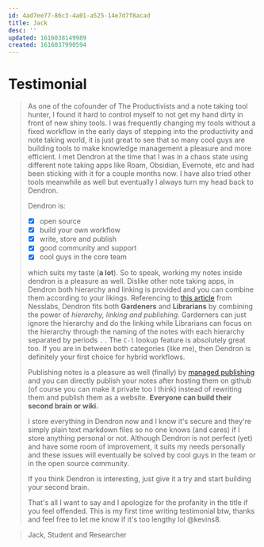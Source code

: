 ```yaml
---
id: 4ad7ee77-86c3-4a01-a525-14e7d7f8acad
title: Jack
desc: ''
updated: 1616038149989
created: 1616037990594
---
```

# Testimonial
<!-- Your testimonial goes here -->
> As one of the cofounder of The Productivists and a note taking tool hunter, I found it hard to control myself to not get my hand dirty in front of new shiny tools. I was frequently changing my tools without a fixed workflow in the early days of stepping into the productivity and note taking world, it is just great to see that so many cool guys are building tools to make knowledge management a pleasure and more efficient. I met Dendron at the time that I was in a chaos state using different note taking apps like Roam, Obsidian, Evernote, etc and had been sticking with it for a couple months now. I have also tried other tools meanwhile as well but eventually I always turn my head back to Dendron.
> 
> Dendron is: 
> - [x] open source
> - [x] build your own workflow
> - [x] write, store and publish
> - [x] good community and support 
> - [x] cool guys in the core team
>  
> which suits my taste (**a lot**). So to speak, working my notes inside dendron is a pleasure as well. Dislike other note taking apps, in Dendron both hierarchy and linking is provided and you can combine them according to your likings. Referencing to [this article](https://nesslabs.com/how-to-choose-the-right-note-taking-app) from Nesslabs, Dendron fits both **Gardeners** and **Librarians** by combining the power of _hierarchy, linking and publishing_. Garderners can just ignore the hierarchy and do the linking while Librarians can focus on the hierarchy through the naming of the notes with each hierarchy separated by periods `.` . The `C-l` lookup feature is absolutely great too. If you are in between both categories (like me), then Dendron is definitely your first choice for hybrid workflows. 
> 
> Publishing notes is a pleasure as well (finally) by [managed publishing](https://wiki.dendron.so/notes/ae4a0c98-e2ea-47e0-8a20-016eba3424be.html) and you can directly publish your notes after hosting them on github (of course you can make it private too I think) instead of rewriting them and publish them as a website. **Everyone can build their second brain or wiki.**
> 
> I store everything in Dendron now and I know it's secure and they're simply plain text markdown files so no one knows (and cares) if I store anything personal or not. Although Dendron is not perfect (yet) and have some room of improvement, it suits my needs personally and these issues will eventually be solved by cool guys in the team or in the open source community. 
> 
> If you think Dendron is interesting, just give it a try and start building your second brain.
>  
> That's all I want to say and I apologize for the profanity in the title if you feel offended. This is my first time writing testimonial btw, thanks and feel free to let me know if it's too lengthy lol @kevins8.  

> <!-- Name, Occupation, Company -->
> Jack, Student and Researcher
> 
